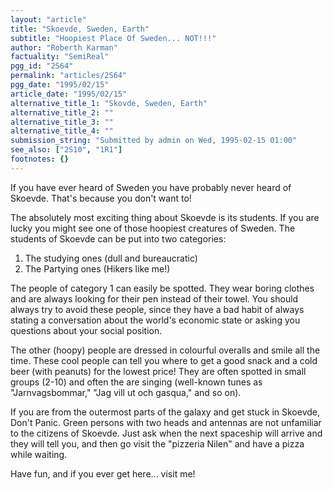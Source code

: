 ```yaml
---
layout: "article"
title: "Skoevde, Sweden, Earth"
subtitle: "Hoopiest Place Of Sweden... NOT!!!"
author: "Roberth Karman"
factuality: "SemiReal"
pgg_id: "2S64"
permalink: "articles/2S64"
pgg_date: "1995/02/15"
article_date: "1995/02/15"
alternative_title_1: "Skovde, Sweden, Earth"
alternative_title_2: ""
alternative_title_3: ""
alternative_title_4: ""
submission_string: "Submitted by admin on Wed, 1995-02-15 01:00"
see_also: ["2S10", "1R1"]
footnotes: {}
---
```

<div>
<p>If you have ever heard of Sweden you have probably never heard of Skoevde. That's because you don't want to!</p>
<p>The absolutely most exciting thing about Skoevde is its students. If you are lucky you might see one of those hoopiest creatures of Sweden. The students of Skoevde can be put into two categories:</p>
<ol>
<li value="1">The studying ones (dull and bureaucratic)</li>
<li value="2">The Partying ones (Hikers like me!)</li>
</ol>
<p>The people of category 1 can easily be spotted. They wear boring clothes and are always looking for their pen instead of their towel. You should always try to avoid these people, since they have a bad habit of always stating a conversation about the world's economic state or asking you questions about your social position.</p>
<p>The other (hoopy) people are dressed in colourful overalls and smile all the time. These cool people can tell you where to get a good snack and a cold beer (with peanuts) for the lowest price! They are often spotted in small groups (2-10) and often the are singing (well-known tunes as "Jarnvagsbommar," "Jag vill ut och gasqua," and so on).</p>
<p>If you are from the outermost parts of the galaxy and get stuck in Skoevde, Don't Panic. Green persons with two heads and antennas are not unfamiliar to the citizens of Skoevde. Just ask when the next spaceship will arrive and they will tell you, and then go visit the "pizzeria Nilen" and have a pizza while waiting.</p>
<p>Have fun, and if you ever get here... visit me!</p>
</div>

